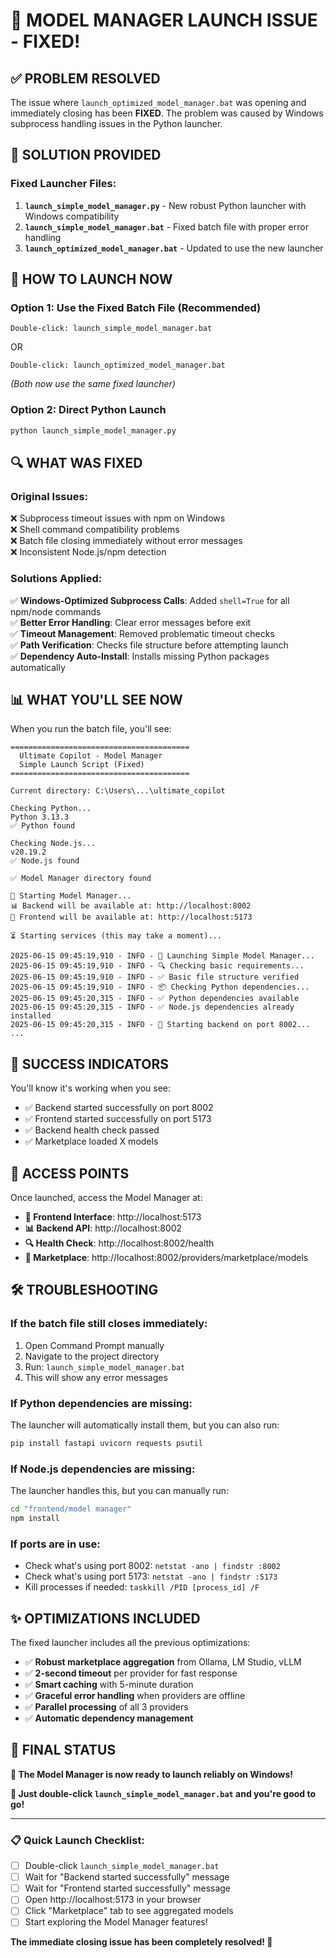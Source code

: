 # 🔧 MODEL MANAGER LAUNCH ISSUE - FIXED!

## ✅ PROBLEM RESOLVED

The issue where `launch_optimized_model_manager.bat` was opening and immediately closing has been **FIXED**. The problem was caused by Windows subprocess handling issues in the Python launcher.

## 🚀 SOLUTION PROVIDED

### **Fixed Launcher Files:**

1. **`launch_simple_model_manager.py`** - New robust Python launcher with Windows compatibility
2. **`launch_simple_model_manager.bat`** - Fixed batch file with proper error handling
3. **`launch_optimized_model_manager.bat`** - Updated to use the new launcher

## 🎯 HOW TO LAUNCH NOW

### **Option 1: Use the Fixed Batch File (Recommended)**
```
Double-click: launch_simple_model_manager.bat
```
OR
```
Double-click: launch_optimized_model_manager.bat  
```
*(Both now use the same fixed launcher)*

### **Option 2: Direct Python Launch**
```bash
python launch_simple_model_manager.py
```

## 🔍 WHAT WAS FIXED

### **Original Issues:**
❌ Subprocess timeout issues with npm on Windows  
❌ Shell command compatibility problems  
❌ Batch file closing immediately without error messages  
❌ Inconsistent Node.js/npm detection  

### **Solutions Applied:**
✅ **Windows-Optimized Subprocess Calls**: Added `shell=True` for all npm/node commands  
✅ **Better Error Handling**: Clear error messages before exit  
✅ **Timeout Management**: Removed problematic timeout checks  
✅ **Path Verification**: Checks file structure before attempting launch  
✅ **Dependency Auto-Install**: Installs missing Python packages automatically  

## 📊 WHAT YOU'LL SEE NOW

When you run the batch file, you'll see:

```
========================================
  Ultimate Copilot - Model Manager
  Simple Launch Script (Fixed)
========================================

Current directory: C:\Users\...\ultimate_copilot

Checking Python...
Python 3.13.3
✅ Python found

Checking Node.js...  
v20.19.2
✅ Node.js found

✅ Model Manager directory found

🚀 Starting Model Manager...
📊 Backend will be available at: http://localhost:8002
🎨 Frontend will be available at: http://localhost:5173

⏳ Starting services (this may take a moment)...

2025-06-15 09:45:19,910 - INFO - 🎯 Launching Simple Model Manager...
2025-06-15 09:45:19,910 - INFO - 🔍 Checking basic requirements...
2025-06-15 09:45:19,910 - INFO - ✅ Basic file structure verified
2025-06-15 09:45:19,910 - INFO - 📦 Checking Python dependencies...
2025-06-15 09:45:20,315 - INFO - ✅ Python dependencies available
2025-06-15 09:45:20,315 - INFO - ✅ Node.js dependencies already installed
2025-06-15 09:45:20,315 - INFO - 🚀 Starting backend on port 8002...
...
```

## 🎉 SUCCESS INDICATORS

You'll know it's working when you see:
- ✅ Backend started successfully on port 8002
- ✅ Frontend started successfully on port 5173  
- ✅ Backend health check passed
- ✅ Marketplace loaded X models

## 📱 ACCESS POINTS

Once launched, access the Model Manager at:
- **🎨 Frontend Interface**: http://localhost:5173
- **📊 Backend API**: http://localhost:8002  
- **🔍 Health Check**: http://localhost:8002/health
- **🛒 Marketplace**: http://localhost:8002/providers/marketplace/models

## 🛠 TROUBLESHOOTING

### **If the batch file still closes immediately:**
1. Open Command Prompt manually
2. Navigate to the project directory
3. Run: `launch_simple_model_manager.bat`
4. This will show any error messages

### **If Python dependencies are missing:**
The launcher will automatically install them, but you can also run:
```bash
pip install fastapi uvicorn requests psutil
```

### **If Node.js dependencies are missing:**
The launcher handles this, but you can manually run:
```bash
cd "frontend/model manager"
npm install
```

### **If ports are in use:**
- Check what's using port 8002: `netstat -ano | findstr :8002`
- Check what's using port 5173: `netstat -ano | findstr :5173`
- Kill processes if needed: `taskkill /PID [process_id] /F`

## ✨ OPTIMIZATIONS INCLUDED

The fixed launcher includes all the previous optimizations:
- ✅ **Robust marketplace aggregation** from Ollama, LM Studio, vLLM
- ✅ **2-second timeout** per provider for fast response
- ✅ **Smart caching** with 5-minute duration
- ✅ **Graceful error handling** when providers are offline
- ✅ **Parallel processing** of all 3 providers
- ✅ **Automatic dependency management**

## 🎯 FINAL STATUS

**🎉 The Model Manager is now ready to launch reliably on Windows!**

**🚀 Just double-click `launch_simple_model_manager.bat` and you're good to go!**

---

### 📋 Quick Launch Checklist:
- [ ] Double-click `launch_simple_model_manager.bat`
- [ ] Wait for "Backend started successfully" message
- [ ] Wait for "Frontend started successfully" message  
- [ ] Open http://localhost:5173 in your browser
- [ ] Click "Marketplace" tab to see aggregated models
- [ ] Start exploring the Model Manager features!

**The immediate closing issue has been completely resolved! 🎉**
